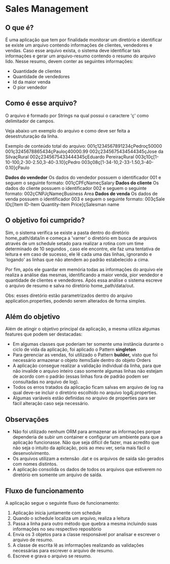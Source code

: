 # Sales Management

## O que é?

É uma aplicação que tem por finalidade monitorar um diretório e identificar se existe um arquivo contendo informações de clientes, vendedores e vendas.  Caso esse arquivo exista, o sistema deve identificar tais informações e gerar um arquivo-resumo contendo o resumo do arquivo lido. Nesse resumo, devem conter as seguintes informações:

- Quantidade de clientes
- Quantidade de vendedores
- Id da maior venda
- O pior vendedor

## Como é esse arquivo?

O arquivo é formado por Strings na qual possui o caractere 'ç' como delimitador de campos. 

Veja abaixo um exemplo do arquivo e como deve ser feita a desestruturação da linha.

Exemplo de conteúdo total do arquivo:
001ç1234567891234çPedroç50000
001ç3245678865434çPauloç40000.99
002ç2345675434544345çJose da SilvaçRural
002ç2345675433444345çEduardo PereiraçRural
003ç10ç[1-10-100,2-30-2.50,3-40-3.10]çPedro
003ç08ç[1-34-10,2-33-1.50,3-40-0.10]çPaulo

**Dados do vendedor**
Os dados do vendedor possuem o identificador 001 e seguem o seguinte formato:
001çCPFçNameçSalary
**Dados do cliente**
Os dados do cliente possuem o identificador 002 e seguem o seguinte formato:
002çCNPJçNameçBusiness Area
**Dados de venda**
Os dados de venda possuem o identificador 003 e seguem o seguinte formato:
003çSale IDç[Item ID-Item Quantity-Item Price]çSalesman name

## O objetivo foi cumprido?

Sim, o sistema verifica se existe a pasta dentro do diretório home_path/data/in e começa a 'varrer' o diretório em busca de arquivos através de um schedule setado para realizar a rotina com um time determinado de 10 segundos , caso ele encontre, ele faz uma tentativa de leitura e em caso de sucesso, ele lê cada uma das linhas, ignorando e 'logando' as linhas que não atendem ao padrão estabelecido a cima.

Por fim, após ele guardar em memória todas as informações do arquivo ele realiza a análise das mesmas, identificando a maior venda, pior vendedor e quantidade de clientes e vendedores. Após essa análise o sistema escreve o arquivo de resumo e salva no diretório home_path/data/out.

Obs: esses diretório estão parametrizados dentro do arquivo application.properties, podendo serem alterados de forma simples.

## Além do objetivo

Além de atingir o objetivo principal da aplicação, a mesma utiliza algumas features que podem ser destacadas:

- Em algumas classes que poderiam ter somente uma instância durante o ciclo de vida da aplicação, foi aplicado o Pattern **singleton**
- Para gerenciar as vendas, foi utilizado o Pattern **builder,** visto que foi necessário armazenar o objeto itemsSale dentro do objeto Orders
- A aplicação consegue realizar a validação individual da linha, para que não invalide o arquivo inteiro caso somente algumas linhas não estejam de acordo com o padrão (essas linhas fora de padrão podem ser consultadas no arquivo de log).
- Todos os erros tratados da aplicação ficam salvas em arquivo de log na qual deve-se incluir o diretório escolhido no arquivo log4j.properties.
- Algumas variáveis estão definidas no arquivo de properties para ser fácil alteração caso seja necessário.

## Observações

- Não foi utilizado nenhum ORM para armazenar as informações porque dependeria de subir um container e configurar um ambiente para que a aplicação funcionasse. Não que seja difícil de fazer, mas acredito que não seja o intuito da aplicação, pois ao meu ver, seria mais fácil o desenvolvimento.
- Os arquivos utilizam a extensão .dat e os arquivos de saída são gerados com nomes distintos.
- A aplicação consolida os dados de todos os arquivos que estiverem no diretório em somente um arquivo de saída.

## Fluxo de funcionamento

A aplicação segue o seguinte fluxo de funcionamento:

1. Aplicação inicia juntamente com schedule
2. Quando o schedule localiza um arquivo, realiza a leitura
3. Passa a linha para outro método que quebra a mesma incluindo suas informações no seu respectivo repositório
4. Envia os 3 objetos para a classe responsável por analisar e escrever o arquivo de resumo.
5. A classe de escrita lê as informações  realizando as validações necessárias para escrever o arquivo de resumo.
6. Escreve e grava o arquivo se resumo.
